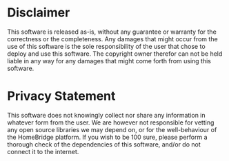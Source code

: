 # Disclaimer
This software is released as-is, without any guarantee or warranty for the correctness or the completeness. Any damages that might occur from the use of this software is the sole responsibility of the user that chose to deploy and use this software. The copyright owner therefor can not be held liable in any way for any damages that might come forth from using this software. 

# Privacy Statement
This software does not knowingly collect nor share any information in whatever form from the user. We are however not responsible for vetting any open source libraries we may depend on, or for the well-behaviour of the HomeBridge platform. If you wish to be 100 sure, please perform a thorough check of the dependencies of this software, and/or do not connect it to the internet.
